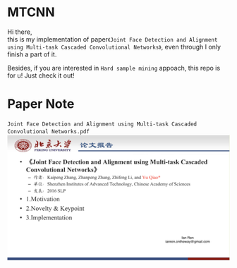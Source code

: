 # MTCNN
Hi there,  
this is my implementation of paper`《Joint Face Detection and Alignment using Multi-task Cascaded Convolutional Networks》`, even through I only finish a part of it.

Besides, if you are interested in `Hard sample mining` appoach, this repo is for u! Just check it out!

# Paper Note
`Joint Face Detection and Alignment using Multi-task Cascaded Convolutional Networks.pdf`
![image](https://github.com/Ien001/MTCNN/blob/master/Screen%20Shot%202019-03-09%20at%209.40.10%20AM.png)
